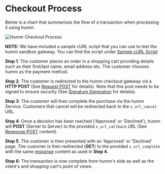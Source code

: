 # Checkout Process

Below is a chart that summarises the flow of a transaction when processing it using humm.

<img src="/img/api/1.png" alt="Humm Checkout Process">

**NOTE:** We have included a sample cURL script that you can use to test the humm sandbox gateway. You can find the script under [Sample cURL Script](../developer_resources/sample_curl.md)

 **Step 1**: The customer places an order in a shopping cart providing details such as their first/last name, email address etc. The customer chooses humm as the payment method.

 **Step 2**: The customer is redirected to the humm checkout gateway via a **HTTP POST** (See <a href="/developer_resources/gateway_reference/#request-post">Request POST</a> for details). Note that this post needs to be signed to ensure security (See <a href="/developer_resources/signature_generation/">Signature Generation</a> for details).

 **Step 3**: The customer will then complete the purchase via the humm Service. Customers that cancel will be redirected back to the <code>x_url_cancel</code> URL.

**Step 4**: Once a decision has been reached ('Approved' or 'Declined'), humm will **POST** (Server to Server) to the provided <code>x_url_callback</code> URL  (See <a href="/developer_resources/gateway_reference/#post-and-get-responses">Response POST</a> content).  

**Step 5**: The customer is then presented with an 'Approved' or 'Declined' page.  The customer is then redirected (**GET**) to the provided <code>x_url_complete</code> with the same <a href="/developer_resources/gateway_reference/#post-and-get-responses">response</a> content as used in **Step 4**.  

 **Step 6**: The transaction is now complete from humm's side as well as the client's and shopping cart's point of views.

